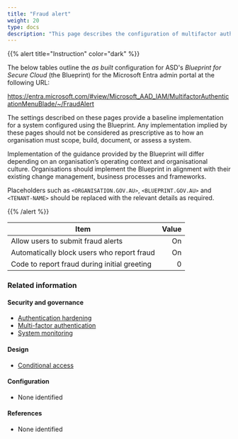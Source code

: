 ```yaml
---
title: "Fraud alert"
weight: 20
type: docs
description: "This page describes the configuration of multifactor authentication within Microsoft Entra ID associated with systems built according to the guidance provided by ASD's Blueprint for Secure Cloud."
---
```


{{% alert title="Instruction" color="dark" %}}

The below tables outline the _as built_ configuration for ASD's _Blueprint for Secure Cloud_ (the Blueprint) for the Microsoft Entra admin portal at the following URL:

<https://entra.microsoft.com/#view/Microsoft_AAD_IAM/MultifactorAuthenticationMenuBlade/~/FraudAlert>

The settings described on these pages provide a baseline implementation for a system configured using the Blueprint. Any implementation implied by these pages should not be considered as prescriptive as to how an organisation must scope, build, document, or assess a system.

Implementation of the guidance provided by the Blueprint will differ depending on an organisation’s operating context and organisational culture. Organisations should implement the Blueprint in alignment with their existing change management, business processes and frameworks.

Placeholders such as `<ORGANISATION.GOV.AU>`, `<BLUEPRINT.GOV.AU>` and `<TENANT-NAME>` should be replaced with the relevant details as required.

{{% /alert %}}

| Item                                         | Value |
| -------------------------------------------- | ----: |
| Allow users to submit fraud alerts           |    On |
| Automatically block users who report fraud   |    On |
| Code to report fraud during initial greeting |     0 |

### Related information

#### Security and governance

- [Authentication hardening](/security-and-governance/system-security-plan/system-hardening-authentication)
- [Multi-factor authentication](/security-and-governance/essential-eight/multi-factor-authentication)
- [System monitoring](/security-and-governance/system-security-plan/system-monitoring)

#### Design

- [Conditional access](/design/platform/identity/conditional-access)

#### Configuration

- None identified

#### References

- None identified
